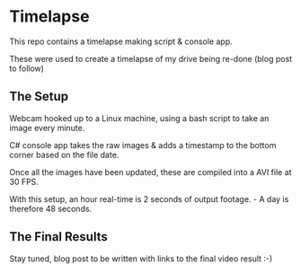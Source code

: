 # Timelapse

This repo contains a timelapse making script & console app.

These were used to create a timelapse of my drive being re-done (blog post to follow)

## The Setup

Webcam hooked up to a Linux machine, using a bash script to take an image every minute.

C# console app takes the raw images & adds a timestamp to the bottom corner based on the file date.

Once all the images have been updated, these are compiled into a AVI file at 30 FPS.

With this setup, an hour real-time is 2 seconds of output footage. - A day is therefore 48 seconds.

## The Final Results

Stay tuned, blog post to be written with links to the final video result :-)